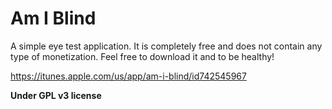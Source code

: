 Am I Blind
========

A simple eye test application. It is completely free and does not contain any type of monetization. Feel free to download it and to be healthy!

https://itunes.apple.com/us/app/am-i-blind/id742545967

<b>Under GPL v3 license</b>
